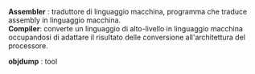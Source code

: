**Assembler** : traduttore di linguaggio macchina, programma che traduce assembly in linguaggio macchina.  
**Compiler**: converte un linguaggio di alto-livello in linguaggio macchina occupandosi di adattare il risultato delle conversione all'architettura del processore.  

**objdump** : tool 